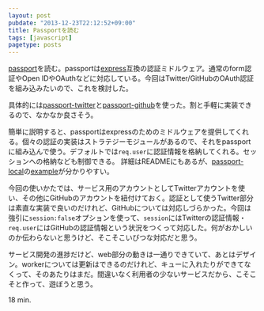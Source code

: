 ```yaml
---
layout: post
pubdate: "2013-12-23T22:12:52+09:00"
title: Passportを読む
tags: [javascript]
pagetype: posts
---
```

[passport][jaredhanson/passport]を読む。passportは[express][visionmedia/express]互換の認証ミドルウェア。通常のform認証やOpen IDやOAuthなどに対応している。今回はTwitter/GitHubのOAuth認証を組み込みたいので、これを検討した。

具体的には[passport-twitter][jaredhanson/passport-twitter]と[passport-github][jaredhanson/passport-github]を使った。割と手軽に実装できるので、なかなか良さそう。

簡単に説明すると、passportはexpressのためのミドルウェアを提供してくれる。個々の認証の実装はストラテジーモジュールがあるので、それをpassportに組み込んで使う。デフォルトでは`req.user`に認証情報を格納してくれる。セッションへの格納なども制御できる。 詳細はREADMEにもあるが、[passport-local][jaredhanson/passport-local]の[example][passport-example]が分かりやすい。

今回の使いかたでは、サービス用のアカウントとしてTwitterアカウントを使い、その他にGitHubのアカウントを紐付けておく。認証として使うTwitter部分は素直な実装で良いのだけれど、GitHubについては対応しづらかった。今回は強引に`session:false`オプションを使って、`session`にはTwitterの認証情報・`req.user`にはGitHubの認証情報という状況をつくって対応した。何がおかしいのか伝わらないと思うけど、そこそこいびつな対応だと思う。

サービス開発の進捗だけど、web部分の動きは一通りできていて、あとはデザイン。workerについては更新はできるのだけれど、キューに入れたりができてなくって、そのあたりはまだ。間違いなく利用者の少ないサービスだから、こそこそと作って、遊ぼうと思う。

18 min.

[jaredhanson/passport]: https://github.com/jaredhanson/passport
[jaredhanson/passport-github]: https://github.com/jaredhanson/passport-github
[jaredhanson/passport-twitter]: https://github.com/jaredhanson/passport-twitter
[jaredhanson/passport-local]: https://github.com/jaredhanson/passport-local
[passport-example]: https://github.com/jaredhanson/passport-local/tree/master/examples/login
[visionmedia/express]: https://github.com/visionmedia/express

